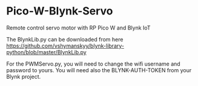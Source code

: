 # Pico-W-Blynk-Servo
Remote control servo motor with RP Pico W and Blynk IoT

The BlynkLib.py can be downloaded from here https://github.com/vshymanskyy/blynk-library-python/blob/master/BlynkLib.py

For the PWMServo.py, you will need to change the wifi username and password to yours. You will need also the BLYNK-AUTH-TOKEN from your Blynk project.
